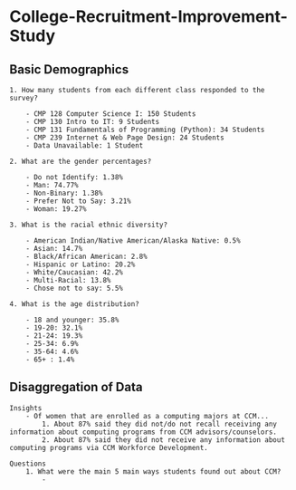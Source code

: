 # College-Recruitment-Improvement-Study

## Basic Demographics

    1. How many students from each different class responded to the survey?
		
		- CMP 128 Computer Science I: 150 Students
		- CMP 130 Intro to IT: 9 Students
		- CMP 131 Fundamentals of Programming (Python): 34 Students
		- CMP 239 Internet & Web Page Design: 24 Students
		- Data Unavailable: 1 Student
		
	2. What are the gender percentages?
		
		- Do not Identify: 1.38%
		- Man: 74.77%
		- Non-Binary: 1.38%
		- Prefer Not to Say: 3.21%
		- Woman: 19.27%
		
	3. What is the racial ethnic diversity?
		
		- American Indian/Native American/Alaska Native: 0.5%
		- Asian: 14.7%
		- Black/African American: 2.8%
		- Hispanic or Latino: 20.2%
		- White/Caucasian: 42.2%
		- Multi-Racial: 13.8%
		- Chose not to say: 5.5%
		
	4. What is the age distribution?
		
		- 18 and younger: 35.8%
		- 19-20: 32.1%
		- 21-24: 19.3%
		- 25-34: 6.9%
		- 35-64: 4.6%
		- 65+ : 1.4%
		
	
## Disaggregation of Data

	Insights
		- Of women that are enrolled as a computing majors at CCM...
			1. About 87% said they did not/do not recall receiving any information about computing programs from CCM advisors/counselors.
			2. About 87% said they did not receive any information about computing programs via CCM Workforce Development.

	Questions
		1. What were the main 5 main ways students found out about CCM?
			- 
